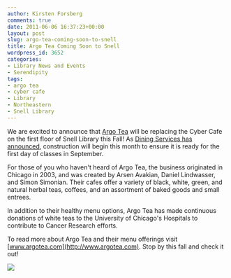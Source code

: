 ```yaml
---
author: Kirsten Forsberg
comments: true
date: 2011-06-06 16:37:23+00:00
layout: post
slug: argo-tea-coming-soon-to-snell
title: Argo Tea Coming Soon to Snell
wordpress_id: 3652
categories:
- Library News and Events
- Serendipity
tags:
- argo tea
- cyber cafe
- Library
- Northeastern
- Snell Library
---
```


We are excited to announce that [Argo Tea](http://www.argotea.com/) will be replacing the Cyber Cafe on the first floor of Snell Library this Fall! As [Dining Services has announced](http://www.nudining.com/news/2011/5/coming-soonsubway-and-argo-tea), construction will begin this month to ensure it is ready for the first day of classes in September.

For those of you who haven't heard of Argo Tea, the business originated in Chicago in 2003, and was created by Arsen Avakian, Daniel Lindwasser, and Simon Simonian. Their cafes offer a variety of black, white, green, and natural herbal teas, coffees, and an assortment of baked goods and small entrees.

In addition to their healthy menu options, Argo Tea has made continuous donations of white teas to the University of Chicago's Hospitals to contribute to Cancer Research efforts.

To read more about Argo Tea and their menu offerings visit [www.argotea.com](http://www.argotea.com). Stop by this fall and check it out!

[![](http://www.lib.neu.edu/snippets/wp-content/uploads/2011/06/tealogo-300x300.jpg)](http://www.lib.neu.edu/snippets/wp-content/uploads/2011/06/tealogo.jpg)[](http://www.lib.neu.edu/snippets/wp-content/uploads/2011/06/tealogo.jpg)
